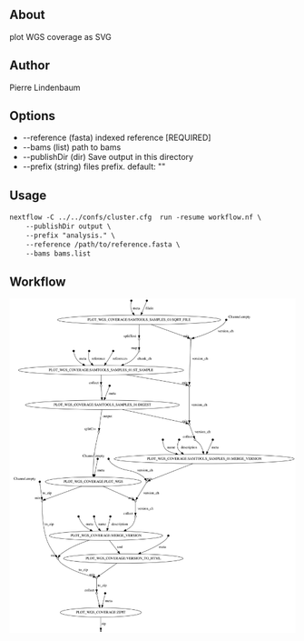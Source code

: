 
## About

plot WGS coverage as SVG

## Author

Pierre Lindenbaum

## Options

  * --reference (fasta) indexed reference [REQUIRED]
  * --bams (list) path to bams
  * --publishDir (dir) Save output in this directory
  * --prefix (string) files prefix. default: ""

## Usage

```
nextflow -C ../../confs/cluster.cfg  run -resume workflow.nf \
	--publishDir output \
	--prefix "analysis." \
	--reference /path/to/reference.fasta \
	--bams bams.list
```

## Workflow

![workflow](./workflow.svg)
  


